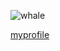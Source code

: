 ![whale](https://upload.wikimedia.org/wikipedia/commons/thumb/2/2d/Southern_right_whale4.jpg/255px-Southern_right_whale4.jpg)

[myprofile](https://github.com/cnaje1)
